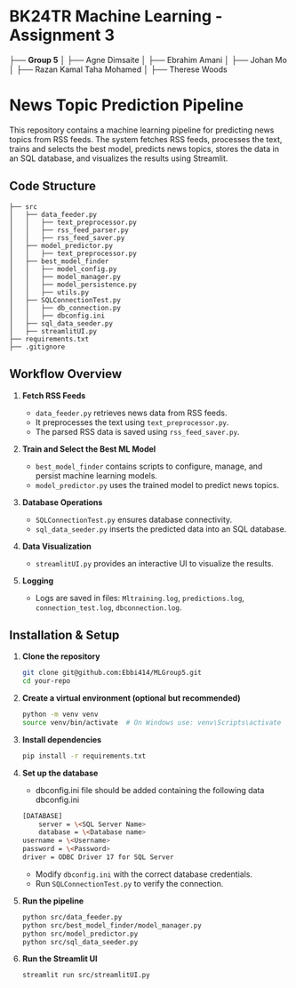 # BK24TR Machine Learning - Assignment 3

├── **Group 5**
│ ├── Agne Dimsaite
│ ├── Ebrahim Amani
│ ├── Johan Mo
│ ├── Razan Kamal Taha Mohamed
│ ├── Therese Woods

# News Topic Prediction Pipeline

This repository contains a machine learning pipeline for predicting news topics from RSS feeds.
The system fetches RSS feeds, processes the text, trains and selects the best model, predicts news topics,
stores the data in an SQL database, and visualizes the results using Streamlit.

## Code Structure

```
├── src
│   ├── data_feeder.py
│   │   ├── text_preprocessor.py
│   │   ├── rss_feed_parser.py
│   │   ├── rss_feed_saver.py
│   ├── model_predictor.py
│   │   ├── text_preprocessor.py
│   ├── best_model_finder
│   │   ├── model_config.py
│   │   ├── model_manager.py
│   │   ├── model_persistence.py
│   │   ├── utils.py
│   ├── SQLConnectionTest.py
│   │   ├── db_connection.py
│   │   ├── dbconfig.ini
│   ├── sql_data_seeder.py
│   ├── streamlitUI.py
├── requirements.txt
├── .gitignore
```

## Workflow Overview

1. **Fetch RSS Feeds**

   - `data_feeder.py` retrieves news data from RSS feeds.
   - It preprocesses the text using `text_preprocessor.py`.
   - The parsed RSS data is saved using `rss_feed_saver.py`.

2. **Train and Select the Best ML Model**

   - `best_model_finder` contains scripts to configure, manage, and persist machine learning models.
   - `model_predictor.py` uses the trained model to predict news topics.

3. **Database Operations**

   - `SQLConnectionTest.py` ensures database connectivity.
   - `sql_data_seeder.py` inserts the predicted data into an SQL database.

4. **Data Visualization**

   - `streamlitUI.py` provides an interactive UI to visualize the results.

5. **Logging**

   - Logs are saved in files: `Mltraining.log`, `predictions.log`, `connection_test.log`, `dbconnection.log`.

## Installation & Setup

1. **Clone the repository**

   ```sh
   git clone git@github.com:Ebbi414/MLGroup5.git
   cd your-repo
   ```

2. **Create a virtual environment (optional but recommended)**

   ```sh
   python -m venv venv
   source venv/bin/activate  # On Windows use: venv\Scripts\activate
   ```

3. **Install dependencies**

   ```sh
   pip install -r requirements.txt
   ```

4. **Set up the database**

   - dbconfig.ini file should be added containing the following data \
     dbconfig.ini

   ```sh
   [DATABASE]
       server = \<SQL Server Name>
       database = \<Database name>
   username = \<Username>
   password = \<Password>
   driver = ODBC Driver 17 for SQL Server
   ```

   - Modify `dbconfig.ini` with the correct database credentials.
   - Run `SQLConnectionTest.py` to verify the connection.

5. **Run the pipeline**

   ```sh
   python src/data_feeder.py
   python src/best_model_finder/model_manager.py
   python src/model_predictor.py
   python src/sql_data_seeder.py
   ```

6. **Run the Streamlit UI**

   ```sh
   streamlit run src/streamlitUI.py
   ```
